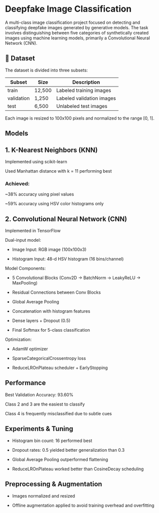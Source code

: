 # Deepfake Image Classification
A multi-class image classification project focused on detecting and classifying deepfake images generated by generative models. The task involves distinguishing between five categories of synthetically created images using machine learning models, primarily a Convolutional Neural Network (CNN).

## 📁 Dataset
The dataset is divided into three subsets:

|Subset	    | Size	  | Description               |
|-----------|---------|---------------------------|
|train	    | 12,500	| Labeled training images   |
|validation	| 1,250	  | Labeled validation images |
|test       |	6,500	  | Unlabeled test images     |

Each image is resized to 100x100 pixels and normalized to the range [0, 1].

## Models
## 1. K-Nearest Neighbors (KNN)
Implemented using scikit-learn

Used Manhattan distance with k = 11 performing best

### Achieved:

~38% accuracy using pixel values

~59% accuracy using HSV color histograms only

## 2. Convolutional Neural Network (CNN)
Implemented in TensorFlow

Dual-input model:

- Image Input: RGB image (100x100x3)

- Histogram Input: 48-d HSV histogram (16 bins/channel)

Model Components:

- 5 Convolutional Blocks (Conv2D → BatchNorm → LeakyReLU → MaxPooling)

- Residual Connections between Conv Blocks

- Global Average Pooling

- Concatenation with histogram features

- Dense layers + Dropout (0.5)

- Final Softmax for 5-class classification

Optimization:

- AdamW optimizer

- SparseCategoricalCrossentropy loss

- ReduceLROnPlateau scheduler + EarlyStopping

## Performance
Best Validation Accuracy: 93.60%

Class 2 and 3 are the easiest to classify

Class 4 is frequently misclassified due to subtle cues

## Experiments & Tuning
- Histogram bin count: 16 performed best

- Dropout rates: 0.5 yielded better generalization than 0.3

- Global Average Pooling outperformed flattening

- ReduceLROnPlateau worked better than CosineDecay scheduling

## Preprocessing & Augmentation
- Images normalized and resized

- Offline augmentation applied to avoid training overhead and overfitting
